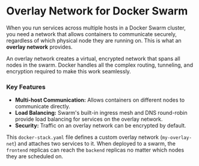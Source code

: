 # Overlay Network for Docker Swarm

When you run services across multiple hosts in a Docker Swarm cluster, you need a network that allows containers to communicate securely, regardless of which physical node they are running on. This is what an **overlay network** provides.

An overlay network creates a virtual, encrypted network that spans all nodes in the swarm. Docker handles all the complex routing, tunneling, and encryption required to make this work seamlessly.

### Key Features

-   **Multi-host Communication:** Allows containers on different nodes to communicate directly.
-   **Load Balancing:** Swarm's built-in ingress mesh and DNS round-robin provide load balancing for services on the overlay network.
-   **Security:** Traffic on an overlay network can be encrypted by default.

This `docker-stack.yaml` file defines a custom overlay network (`my-overlay-net`) and attaches two services to it. When deployed to a swarm, the `frontend` replicas can reach the `backend` replicas no matter which nodes they are scheduled on.
